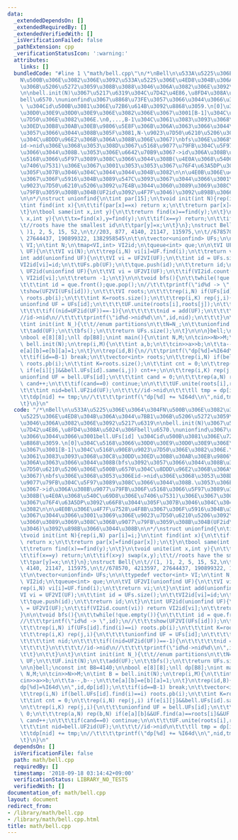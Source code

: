 ```yaml
---
data:
  _extendedDependsOn: []
  _extendedRequiredBy: []
  _extendedVerifiedWith: []
  _isVerificationFailed: false
  _pathExtension: cpp
  _verificationStatusIcon: ':warning:'
  attributes:
    links: []
  bundledCode: "#line 1 \"math/bell.cpp\"\n/*\nBell\n\u533A\u5225\u306E\u3064\u304F\
    N\u500B\u306E\u3082\u306E\u3092\u533A\u5225\u306E\u4ED8\u304B\u306A\u3044\u7BB1\
    \u306B\u5206\u5272\u3059\u308B\u3088\u3046\u306A\u3082\u306E\u3092\u5217\u6319\
    \n\nbell.init(N)\u3067\u5217\u6319\u304C\u7D42\u4E86,\u8FD4\u308A\u5024\u306F\
    bell\u6570.\nunionfind\u3067\u8868\u73FE\u3057\u3066\u3044\u3066\u3001bell.UFs[id]\
    \ \u304Cid\u500B\u3081\u306E\u72B6\u614B\u3092\u8868\u3059.\n[0]\u304C\u5168\u3066\
    \u30D0\u30E9\u30D0\u30E9\u306E\u3082\u306E\u3067\u3001[B-1]\u304C\u5168\u90E8\u9023\
    \u7D50\u306E\u3082\u306E.\n0,...,B-1\u304C\u3061\u3083\u3093\u3068\u30C8\u30DD\
    \u30ED\u30B8\u30AB\u30EB\u9806\u5E8F\u306B\u306A\u3063\u3066\u3044\u308B(bfs\u3092\
    \u3057\u3066\u3044\u308B\u305F\u3081,N-\u9023\u7D50\u6210\u5206\u306E\u500B\u6570\
    \u304C\u8DDD\u96E2\u306B\u306A\u308B\u306E\u3067)\nbfs\u306E\u3068\u3053\u306E\
    id->nid\u306E\u3068\u3053\u308D\u3067\u5168\u9077\u79FB\u304C\u5F97\u3089\u308C\
    \u3066\u3044\u308B.\u3053\u306E\u6642\u70B9\u3067->id\u306A\u308B\u9077\u79FB\u306F\
    \u5168\u3066\u5F97\u3089\u308C\u3066\u3044\u308B(\u4E0A\u3068\u540C\u69D8\u306E\
    \u7406\u7531)\u306E\u3067\u3001\u3053\u3053\u3067\u76F4\u63A5DP\u3092\u66F8\u3044\
    \u305F\u307B\u3046\u304C\u3044\u3044\u304B\u3082\n\n\u4E0B\u306E\u4F7F\u7528\u4F8B\
    \u3067\u306F\u5916\u304B\u3089\u547C\u3093\u3067\u3044\u3066\u3001\u3069\u306E\
    \u9023\u7D50\u6210\u5206\u3092\u7E4B\u3044\u3060\u3089\u3069\u308C\u306B\u9077\
    \u79FB\u3059\u308B\u304B(UF2id\u3092\u4F7F\u3046)\u3092\u898B\u3066\u3044\u308B\
    \n\n*/\nstruct unionfind{\n\tint par[15];\n\tvoid init(int N){rep(i,N) par[i]=i;}\n\
    \tint find(int x){\n\t\tif(par[x]==x) return x;\n\t\treturn par[x]=find(par[x]);\n\
    \t}\n\tbool same(int x,int y){\n\t\treturn find(x)==find(y);\n\t}\n\tvoid unite(int\
    \ x,int y){\n\t\tx=find(x),y=find(y);\n\t\tif(x==y) return;\n\t\tif(x>y) swap(x,y);\t\
    \t//roots have the smallest id\n\t\tpar[y]=x;\n\t}\n};\nstruct Bell{\n\t//(1,\
    \ )1, 2, 5, 15, 52,\n\t//203, 877, 4140, 21147, 115975,\n\t//678570, 4213597,\
    \ 27644437, 190899322, 1382958545\n\t\n\tvector<unionfind> UFs;\n\n\ttypedef vector<int>\
    \ VI;\n\tint N;\n\tmap<VI,int> VI2id;\n\tqueue<int> que;\n\n\tVI UF2VI(unionfind\
    \ UF){\n\t\tVI vi(N);\n\t\trep(i,N) vi[i]=UF.find(i);\n\t\treturn vi;\n\t}\n\t\
    int add(unionfind UF){\n\t\tVI vi = UF2VI(UF);\n\t\tint id = UFs.size();\n\t\t\
    VI2id[vi]=id;\n\t\tUFs.pb(UF);\n\t\tque.push(id);\n\t\treturn id;\n\t}\n\tint\
    \ UF2id(unionfind UF){\n\t\tVI vi = UF2VI(UF);\n\t\tif(VI2id.count(vi)) return\
    \ VI2id[vi];\n\t\treturn -1;\n\t}\n\n\tvoid bfs(){\n\t\twhile(!que.empty()){\n\
    \t\t\tint id = que.front();que.pop();\n//\t\t\tprintf(\"id%d -> \",id);\n//\t\t\
    \tshow(UF2VI(UFs[id]));\n\t\t\tVI roots;\n\t\t\trep(i,N) if(UFs[id].find(i)==i)\
    \ roots.pb(i);\n\t\t\tint K=roots.size();\n\t\t\trep(i,K) rep(j,i){\n\t\t\t\t\
    unionfind UF = UFs[id];\n\t\t\t\tUF.unite(roots[i],roots[j]);\n\t\t\t\tint nid;\n\
    \t\t\t\tif((nid=UF2id(UF))==-1){\n\t\t\t\t\tnid = add(UF);\n\t\t\t\t}\n\t\t\t\t\
    //id->nid\n//\t\t\t\tprintf(\"id%d->nid%d\\n\",id,nid);\n\t\t\t}\n\t\t}\n\t}\n\
    \tint init(int N_){\t\t//enum partitions\n\t\tN=N_;\n\t\tunionfind UF;\n\t\tUF.init(N);\n\
    \t\tadd(UF);\n\t\tbfs();\n\t\treturn UFs.size();\n\t}\n\n\n}bell;\nconst int B8=4140;\n\
    \nbool e[8][8];\nll dp[B8];\nint main(){\n\tint N,M;\n\tcin>>N>>M;\n\tint B =\
    \ bell.init(N);\n\trep(i,M){\n\t\tint a,b;\n\t\tcin>>a>>b;\n\t\ta--,b--;\n\t\t\
    e[a][b]=e[b][a]=1;\n\t}\n\trep(id,B){\n//\t\tprintf(\"dp[%d]=%I64d\\n\",id,dp[id]);\n\
    \t\tif(id==B-1) break;\n\t\tvector<int> roots;\n\t\trep(i,N) if(bell.UFs[id].find(i)==i)\
    \ roots.pb(i);\n\t\tint K=roots.size();\n\t\tint cnt = 0;\n\t\trep(i,N) rep(j,i)\
    \ if(e[i][j]&&bell.UFs[id].same(i,j)) cnt++;\n\n\t\trep(i,K) rep(j,i){\n\t\t\t\
    unionfind UF = bell.UFs[id];\n\t\t\tint cand = 0;\n\t\t\trep(a,N) rep(b,N) if(e[a][b]&&UF.find(a)==roots[i]&&UF.find(b)==roots[j])\
    \ cand++;\n\t\t\tif(cand==0) continue;\n\n\t\t\tUF.unite(roots[i],roots[j]);\n\
    \t\t\tint nid=bell.UF2id(UF);\n\t\t\t//id->nid\n\t\t\tll tmp = dp[id]*cand;\n\t\
    \t\tdp[nid] += tmp;\n//\t\t\t\tprintf(\"dp[%d] += %I64d\\n\",nid,tmp);\n\t\t}\n\
    \t}\n}\n"
  code: "/*\nBell\n\u533A\u5225\u306E\u3064\u304FN\u500B\u306E\u3082\u306E\u3092\u533A\
    \u5225\u306E\u4ED8\u304B\u306A\u3044\u7BB1\u306B\u5206\u5272\u3059\u308B\u3088\
    \u3046\u306A\u3082\u306E\u3092\u5217\u6319\n\nbell.init(N)\u3067\u5217\u6319\u304C\
    \u7D42\u4E86,\u8FD4\u308A\u5024\u306Fbell\u6570.\nunionfind\u3067\u8868\u73FE\u3057\
    \u3066\u3044\u3066\u3001bell.UFs[id] \u304Cid\u500B\u3081\u306E\u72B6\u614B\u3092\
    \u8868\u3059.\n[0]\u304C\u5168\u3066\u30D0\u30E9\u30D0\u30E9\u306E\u3082\u306E\
    \u3067\u3001[B-1]\u304C\u5168\u90E8\u9023\u7D50\u306E\u3082\u306E.\n0,...,B-1\u304C\
    \u3061\u3083\u3093\u3068\u30C8\u30DD\u30ED\u30B8\u30AB\u30EB\u9806\u5E8F\u306B\
    \u306A\u3063\u3066\u3044\u308B(bfs\u3092\u3057\u3066\u3044\u308B\u305F\u3081,N-\u9023\
    \u7D50\u6210\u5206\u306E\u500B\u6570\u304C\u8DDD\u96E2\u306B\u306A\u308B\u306E\
    \u3067)\nbfs\u306E\u3068\u3053\u306Eid->nid\u306E\u3068\u3053\u308D\u3067\u5168\
    \u9077\u79FB\u304C\u5F97\u3089\u308C\u3066\u3044\u308B.\u3053\u306E\u6642\u70B9\
    \u3067->id\u306A\u308B\u9077\u79FB\u306F\u5168\u3066\u5F97\u3089\u308C\u3066\u3044\
    \u308B(\u4E0A\u3068\u540C\u69D8\u306E\u7406\u7531)\u306E\u3067\u3001\u3053\u3053\
    \u3067\u76F4\u63A5DP\u3092\u66F8\u3044\u305F\u307B\u3046\u304C\u3044\u3044\u304B\
    \u3082\n\n\u4E0B\u306E\u4F7F\u7528\u4F8B\u3067\u306F\u5916\u304B\u3089\u547C\u3093\
    \u3067\u3044\u3066\u3001\u3069\u306E\u9023\u7D50\u6210\u5206\u3092\u7E4B\u3044\
    \u3060\u3089\u3069\u308C\u306B\u9077\u79FB\u3059\u308B\u304B(UF2id\u3092\u4F7F\
    \u3046)\u3092\u898B\u3066\u3044\u308B\n\n*/\nstruct unionfind{\n\tint par[15];\n\
    \tvoid init(int N){rep(i,N) par[i]=i;}\n\tint find(int x){\n\t\tif(par[x]==x)\
    \ return x;\n\t\treturn par[x]=find(par[x]);\n\t}\n\tbool same(int x,int y){\n\
    \t\treturn find(x)==find(y);\n\t}\n\tvoid unite(int x,int y){\n\t\tx=find(x),y=find(y);\n\
    \t\tif(x==y) return;\n\t\tif(x>y) swap(x,y);\t\t//roots have the smallest id\n\
    \t\tpar[y]=x;\n\t}\n};\nstruct Bell{\n\t//(1, )1, 2, 5, 15, 52,\n\t//203, 877,\
    \ 4140, 21147, 115975,\n\t//678570, 4213597, 27644437, 190899322, 1382958545\n\
    \t\n\tvector<unionfind> UFs;\n\n\ttypedef vector<int> VI;\n\tint N;\n\tmap<VI,int>\
    \ VI2id;\n\tqueue<int> que;\n\n\tVI UF2VI(unionfind UF){\n\t\tVI vi(N);\n\t\t\
    rep(i,N) vi[i]=UF.find(i);\n\t\treturn vi;\n\t}\n\tint add(unionfind UF){\n\t\t\
    VI vi = UF2VI(UF);\n\t\tint id = UFs.size();\n\t\tVI2id[vi]=id;\n\t\tUFs.pb(UF);\n\
    \t\tque.push(id);\n\t\treturn id;\n\t}\n\tint UF2id(unionfind UF){\n\t\tVI vi\
    \ = UF2VI(UF);\n\t\tif(VI2id.count(vi)) return VI2id[vi];\n\t\treturn -1;\n\t\
    }\n\n\tvoid bfs(){\n\t\twhile(!que.empty()){\n\t\t\tint id = que.front();que.pop();\n\
    //\t\t\tprintf(\"id%d -> \",id);\n//\t\t\tshow(UF2VI(UFs[id]));\n\t\t\tVI roots;\n\
    \t\t\trep(i,N) if(UFs[id].find(i)==i) roots.pb(i);\n\t\t\tint K=roots.size();\n\
    \t\t\trep(i,K) rep(j,i){\n\t\t\t\tunionfind UF = UFs[id];\n\t\t\t\tUF.unite(roots[i],roots[j]);\n\
    \t\t\t\tint nid;\n\t\t\t\tif((nid=UF2id(UF))==-1){\n\t\t\t\t\tnid = add(UF);\n\
    \t\t\t\t}\n\t\t\t\t//id->nid\n//\t\t\t\tprintf(\"id%d->nid%d\\n\",id,nid);\n\t\
    \t\t}\n\t\t}\n\t}\n\tint init(int N_){\t\t//enum partitions\n\t\tN=N_;\n\t\tunionfind\
    \ UF;\n\t\tUF.init(N);\n\t\tadd(UF);\n\t\tbfs();\n\t\treturn UFs.size();\n\t}\n\
    \n\n}bell;\nconst int B8=4140;\n\nbool e[8][8];\nll dp[B8];\nint main(){\n\tint\
    \ N,M;\n\tcin>>N>>M;\n\tint B = bell.init(N);\n\trep(i,M){\n\t\tint a,b;\n\t\t\
    cin>>a>>b;\n\t\ta--,b--;\n\t\te[a][b]=e[b][a]=1;\n\t}\n\trep(id,B){\n//\t\tprintf(\"\
    dp[%d]=%I64d\\n\",id,dp[id]);\n\t\tif(id==B-1) break;\n\t\tvector<int> roots;\n\
    \t\trep(i,N) if(bell.UFs[id].find(i)==i) roots.pb(i);\n\t\tint K=roots.size();\n\
    \t\tint cnt = 0;\n\t\trep(i,N) rep(j,i) if(e[i][j]&&bell.UFs[id].same(i,j)) cnt++;\n\
    \n\t\trep(i,K) rep(j,i){\n\t\t\tunionfind UF = bell.UFs[id];\n\t\t\tint cand =\
    \ 0;\n\t\t\trep(a,N) rep(b,N) if(e[a][b]&&UF.find(a)==roots[i]&&UF.find(b)==roots[j])\
    \ cand++;\n\t\t\tif(cand==0) continue;\n\n\t\t\tUF.unite(roots[i],roots[j]);\n\
    \t\t\tint nid=bell.UF2id(UF);\n\t\t\t//id->nid\n\t\t\tll tmp = dp[id]*cand;\n\t\
    \t\tdp[nid] += tmp;\n//\t\t\t\tprintf(\"dp[%d] += %I64d\\n\",nid,tmp);\n\t\t}\n\
    \t}\n}\n"
  dependsOn: []
  isVerificationFile: false
  path: math/bell.cpp
  requiredBy: []
  timestamp: '2018-09-18 03:14:42+09:00'
  verificationStatus: LIBRARY_NO_TESTS
  verifiedWith: []
documentation_of: math/bell.cpp
layout: document
redirect_from:
- /library/math/bell.cpp
- /library/math/bell.cpp.html
title: math/bell.cpp
---
```

